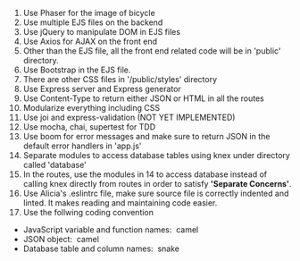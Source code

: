 1. Use Phaser for the image of bicycle
1. Use multiple EJS files on the backend
1. Use jQuery to manipulate DOM in EJS files
1. Use Axios for AJAX on the front end
1. Other than the EJS file, all the front end related code will be in 'public' directory.
1. Use Bootstrap in the EJS file.
1. There are other CSS files in '/public/styles' directory
1. Use Express server and Express generator
1. Use Content-Type to return either JSON or HTML in all the routes
1. Modularize everything including CSS
1. Use joi and express-validation (NOT YET IMPLEMENTED)
1. Use mocha, chai, supertest for TDD
1. Use boom for error messages and make sure to return JSON in the default error handlers in 'app.js'
1. Separate modules to access database tables using knex under directory called 'database'
1. In the routes, use the modules in 14 to access database instead of calling knex directly from routes in order to satisfy <b>'Separate Concerns'</b>.
1. Use Alicia's .eslintrc file, make sure source file is correctly indented and linted.  It makes reading and maintaining code easier.
1. Use the follwing coding convention
  <ul>
    <li>JavaScript variable and function names:&nbsp;&nbsp;camel</li>
    <li>JSON object:&nbsp;&nbsp;camel</li>
    <li>Database table and column names:&nbsp;&nbsp;snake</li>
  </ul>
